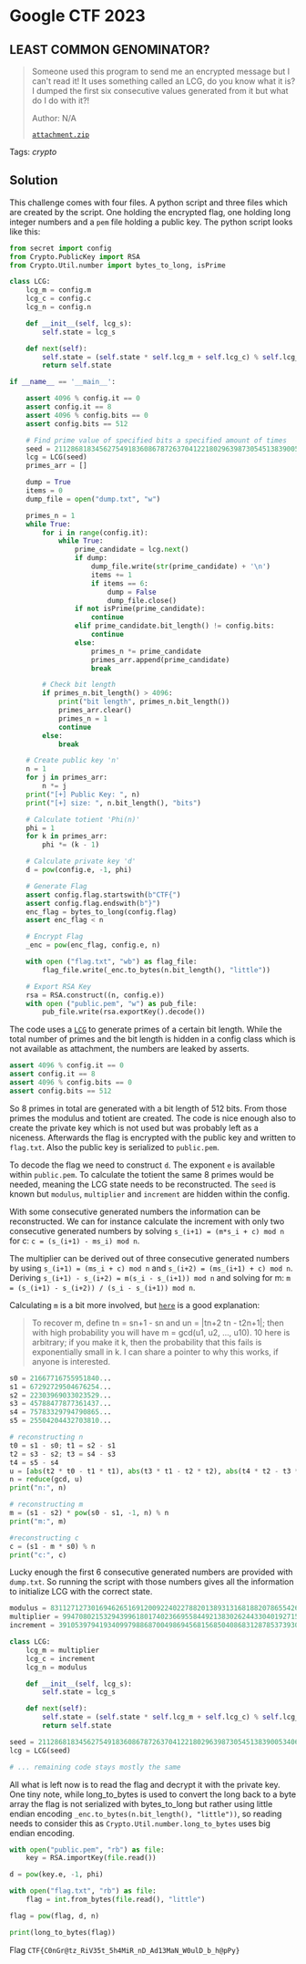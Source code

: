 # Google CTF 2023

## LEAST COMMON GENOMINATOR?

> Someone used this program to send me an encrypted message but I can't read it! It uses something called an LCG, do you know what it is? I dumped the first six consecutive values generated from it but what do I do with it?!
>
>  Author: N/A
>
> [`attachment.zip`](attachment.zip)

Tags: _crypto_

## Solution
This challenge comes with four files. A python script and three files which are created by the script. One holding the encrypted flag, one holding long integer numbers and a `pem` file holding a public key. The python script looks like this:

```python
from secret import config
from Crypto.PublicKey import RSA
from Crypto.Util.number import bytes_to_long, isPrime

class LCG:
    lcg_m = config.m
    lcg_c = config.c
    lcg_n = config.n

    def __init__(self, lcg_s):
        self.state = lcg_s

    def next(self):
        self.state = (self.state * self.lcg_m + self.lcg_c) % self.lcg_n
        return self.state

if __name__ == '__main__':

    assert 4096 % config.it == 0
    assert config.it == 8
    assert 4096 % config.bits == 0
    assert config.bits == 512

    # Find prime value of specified bits a specified amount of times
    seed = 211286818345627549183608678726370412218029639873054513839005340650674982169404937862395980568550063504804783328450267566224937880641772833325018028629959635
    lcg = LCG(seed)
    primes_arr = []

    dump = True
    items = 0
    dump_file = open("dump.txt", "w")

    primes_n = 1
    while True:
        for i in range(config.it):
            while True:
                prime_candidate = lcg.next()
                if dump:
                    dump_file.write(str(prime_candidate) + '\n')
                    items += 1
                    if items == 6:
                        dump = False
                        dump_file.close()
                if not isPrime(prime_candidate):
                    continue
                elif prime_candidate.bit_length() != config.bits:
                    continue
                else:
                    primes_n *= prime_candidate
                    primes_arr.append(prime_candidate)
                    break

        # Check bit length
        if primes_n.bit_length() > 4096:
            print("bit length", primes_n.bit_length())
            primes_arr.clear()
            primes_n = 1
            continue
        else:
            break

    # Create public key 'n'
    n = 1
    for j in primes_arr:
        n *= j
    print("[+] Public Key: ", n)
    print("[+] size: ", n.bit_length(), "bits")

    # Calculate totient 'Phi(n)'
    phi = 1
    for k in primes_arr:
        phi *= (k - 1)

    # Calculate private key 'd'
    d = pow(config.e, -1, phi)

    # Generate Flag
    assert config.flag.startswith(b"CTF{")
    assert config.flag.endswith(b"}")
    enc_flag = bytes_to_long(config.flag)
    assert enc_flag < n

    # Encrypt Flag
    _enc = pow(enc_flag, config.e, n)

    with open ("flag.txt", "wb") as flag_file:
        flag_file.write(_enc.to_bytes(n.bit_length(), "little"))

    # Export RSA Key
    rsa = RSA.construct((n, config.e))
    with open ("public.pem", "w") as pub_file:
        pub_file.write(rsa.exportKey().decode())
```

The code uses a [`LCG`](https://en.wikipedia.org/wiki/Linear_congruential_generator) to generate primes of a certain bit length. While the total number of primes and the bit length is hidden in a config class which is not available as attachment, the numbers are leaked by asserts.

```python
assert 4096 % config.it == 0
assert config.it == 8
assert 4096 % config.bits == 0
assert config.bits == 512
```

So 8 primes in total are generated with a bit length of 512 bits. From those primes the modulus and totient are created. The code is nice enough also to create the private key which is not used but was probably left as a niceness. Afterwards the flag is encrypted with the public key and written to `flag.txt`. Also the public key is serialized to `public.pem`.

To decode the flag we need to construct `d`. The exponent `e` is available within `public.pem`. To calculate the totient the same 8 primes would be needed, meaning the LCG state needs to be reconstructed. The `seed` is known but `modulus`, `multiplier` and `increment` are hidden within the config.

With some consecutive generated numbers the information can be reconstructed. We can for instance calculate the increment with only two consecutive generated numbers by solving `s_(i+1) = (m*s_i + c) mod n` for c: `c = (s_(i+1) - ms_i) mod n`.

The multiplier can be derived out of three consecutive generated numbers by using `s_(i+1) = (ms_i + c) mod n` and `s_(i+2) = (ms_(i+1) + c) mod n`. Deriving `s_(i+1) - s_(i+2) = m(s_i - s_(i+1)) mod n` and solving for m: `m = (s_(i+1) - s_(i+2)) / (s_i - s_(i+1)) mod n`.

Calculating `m` is a bit more involved, but [`here`](https://security.stackexchange.com/questions/4268/cracking-a-linear-congruential-generator) is a good explanation:

> To recover m, define tn = sn+1 - sn and un = |tn+2 tn - t2n+1|; then with high probability you will have m = gcd(u1, u2, ..., u10). 10 here is arbitrary; if you make it k, then the probability that this fails is exponentially small in k. I can share a pointer to why this works, if anyone is interested.

```python
s0 = 21667716755951840...
s1 = 67292729504676254...
s2 = 22303969033023529...
s3 = 45788477877361437...
s4 = 75783329794790865...
s5 = 25504204432703810...

# reconstructing n
t0 = s1 - s0; t1 = s2 - s1
t2 = s3 - s2; t3 = s4 - s3
t4 = s5 - s4
u = [abs(t2 * t0 - t1 * t1), abs(t3 * t1 - t2 * t2), abs(t4 * t2 - t3 * t3)]
n = reduce(gcd, u)
print("n:", n)

# reconstructing m
m = (s1 - s2) * pow(s0 - s1, -1, n) % n
print("m:", m)

#reconstructing c
c = (s1 - m * s0) % n
print("c:", c)
```

Lucky enough the first 6 consecutive generated numbers are provided with `dump.txt`. So running the script with those numbers gives all the information to initialize LCG with the correct state.

```python
modulus = 8311271273016946265169120092240227882013893131681882078655426814178920681968884651437107918874328518499850252591810409558783335118823692585959490215446923
multiplier = 99470802153294399618017402366955844921383026244330401927153381788409087864090915476376417542092444282980114205684938728578475547514901286372129860608477
increment = 3910539794193409979886870049869456815685040868312878537393070815966881265118275755165613835833103526090552456472867019296386475520134783987251699999776365

class LCG:
    lcg_m = multiplier
    lcg_c = increment
    lcg_n = modulus

    def __init__(self, lcg_s):
        self.state = lcg_s

    def next(self):
        self.state = (self.state * self.lcg_m + self.lcg_c) % self.lcg_n
        return self.state

seed = 211286818345627549183608678726370412218029639873054513839005340650674982169404937862395980568550063504804783328450267566224937880641772833325018028629959635
lcg = LCG(seed)

# ... remaining code stays mostly the same

```

All what is left now is to read the flag and decrypt it with the private key. One tiny note, while long_to_bytes is used to convert the long back to a byte array the flag is not serialized with bytes_to_long but rather using little endian encoding `_enc.to_bytes(n.bit_length(), "little"))`, so reading needs to consider this as `Crypto.Util.number.long_to_bytes` uses big endian encoding.

```python
with open("public.pem", "rb") as file:
    key = RSA.importKey(file.read())

d = pow(key.e, -1, phi)

with open("flag.txt", "rb") as file:
    flag = int.from_bytes(file.read(), "little")

flag = pow(flag, d, n)

print(long_to_bytes(flag))
```

Flag `CTF{C0nGr@tz_RiV35t_5h4MiR_nD_Ad13MaN_W0ulD_b_h@pPy}`